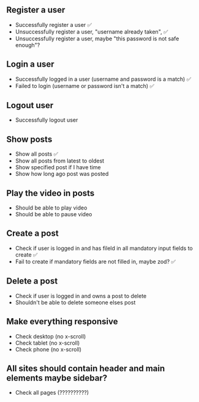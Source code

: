 ## Register a user
- Successfully register a user ✅
- Unsuccessfully register a user, "username already taken", ✅
- Unsuccessfully register a user, maybe "this password is not safe enough"?

## Login a user
- Successfully logged in a user (username and password is a match) ✅
- Failed to login (username or password isn't a match) ✅

## Logout user
- Successfully logout user

## Show posts
- Show all posts ✅
- Show all posts from latest to oldest
- Show specified post if I have time
- Show how long ago post was posted 

## Play the video in posts
- Should be able to play video
- Should be able to pause video

## Create a post
- Check if user is logged in and has fileld in all mandatory input fields to create ✅
- Fail to create if mandatory fields are not filled in, maybe zod? ✅

## Delete a post
- Check if user is logged in and owns a post to delete
- Shouldn't be able to delete someone elses post

## Make everything responsive
- Check desktop (no x-scroll)
- Check tablet (no x-scroll)
- Check phone (no x-scroll)

## All sites should contain header and main elements maybe sidebar?
- Check all pages (??????????)
